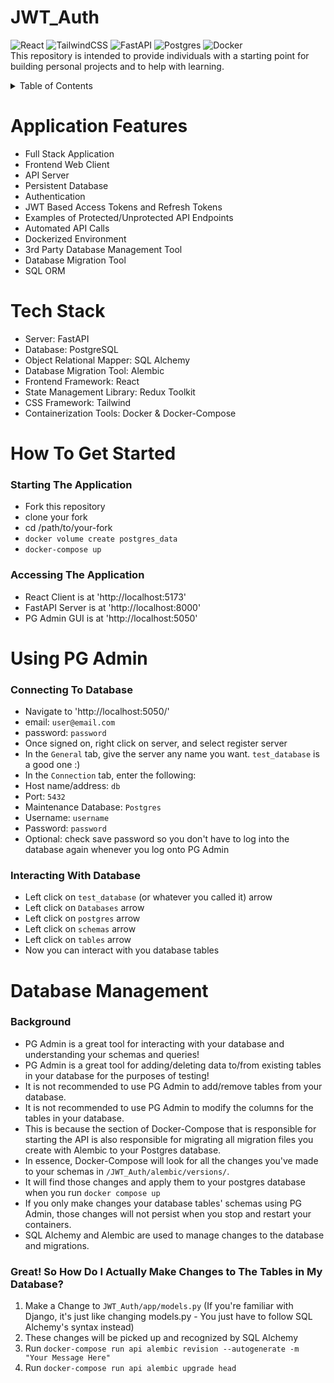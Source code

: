 # JWT_Auth
![React](https://img.shields.io/badge/react-%2320232a.svg?style=for-the-badge&logo=react&logoColor=%2361DAFB)
![TailwindCSS](https://img.shields.io/badge/tailwindcss-%2338B2AC.svg?style=for-the-badge&logo=tailwind-css&logoColor=white)
![FastAPI](https://img.shields.io/badge/FastAPI-005571?style=for-the-badge&logo=fastapi)
![Postgres](https://img.shields.io/badge/postgres-%23316192.svg?style=for-the-badge&logo=postgresql&logoColor=white)
![Docker](https://img.shields.io/badge/docker-%230db7ed.svg?style=for-the-badge&logo=docker&logoColor=white)
<br>
This repository is intended to provide individuals with a starting point for building personal projects and to help with learning. 

<!-- TABLE OF CONTENTS -->
<details>
  <summary>Table of Contents</summary>
  <ol>
    <li>
      <a href="#application-features">Application Features</a>
    </li>
    <li>
      <a href="#tech-stack">Tech Stack</a>
    </li>
    <li><a href="#how-to-get-started">How To Get Started</a></li>
    <li><a href="#using-pg-admin">Using PG Admin</a></li>
    <li><a href="#database-management">Database Management</a></li>
  </ol>
</details>

# Application Features
- Full Stack Application
- Frontend Web Client
- API Server
- Persistent Database
- Authentication
- JWT Based Access Tokens and Refresh Tokens
- Examples of Protected/Unprotected API Endpoints
- Automated API Calls
- Dockerized Environment
- 3rd Party Database Management Tool
- Database Migration Tool
- SQL ORM

# Tech Stack
- Server: FastAPI 
- Database: PostgreSQL 
- Object Relational Mapper: SQL Alchemy
- Database Migration Tool: Alembic
- Frontend Framework: React
- State Management Library: Redux Toolkit
- CSS Framework: Tailwind
- Containerization Tools: Docker & Docker-Compose

# How To Get Started
### Starting The Application
- Fork this repository
- clone your fork
- cd /path/to/your-fork
- `docker volume create postgres_data`
- `docker-compose up`

### Accessing The Application
- React Client is at 'http://localhost:5173'
- FastAPI Server is at 'http://localhost:8000'
- PG Admin GUI is at 'http://localhost:5050'

# Using PG Admin

### Connecting To Database
- Navigate to 'http://localhost:5050/'
- email: `user@email.com`
- password: `password`
- Once signed on, right click on server, and select register server
- In the `General` tab, give the server any name you want. `test_database` is a good one :)
- In the `Connection` tab, enter the following:
- Host name/address: `db`
- Port: `5432`
- Maintenance Database: `Postgres`
- Username: `username`
- Password: `password`
- Optional: check save password so you don't have to log into the database again whenever you log onto PG Admin

### Interacting With Database
- Left click on `test_database` (or whatever you called it) arrow
- Left click on `Databases` arrow
- Left click on `postgres` arrow
- Left click on `schemas` arrow
- Left click on `tables` arrow
- Now you can interact with you database tables

# Database Management
### Background
- PG Admin is a great tool for interacting with your database and understanding your schemas and queries!
- PG Admin is a great tool for adding/deleting data to/from existing tables in your database for the purposes of testing!
- It is not recommended to use PG Admin to add/remove tables from your database.
- It is not recommended to use PG Admin to modify the columns for the tables in your database.
- This is because the section of Docker-Compose that is responsible for starting the API is also responsible for migrating all migration files you create with Alembic to your Postgres database.
- In essence, Docker-Compose will look for all the changes you've made to your schemas in `/JWT_Auth/alembic/versions/`.
- It will find those changes and apply them to your postgres database when you run `docker compose up`
- If you only make changes your database tables' schemas using PG Admin, those changes will not persist when you stop and restart your containers.
- SQL Alchemy and Alembic are used to manage changes to the database and migrations.
### Great! So How Do I Actually Make Changes to The Tables in My Database?
  1. Make a Change to `JWT_Auth/app/models.py` (If you're familiar with Django, it's just like changing models.py - You just have to follow SQL Alchemy's syntax instead)
  2. These changes will be picked up and recognized by SQL Alchemy
  3. Run `docker-compose run api alembic revision --autogenerate -m "Your Message Here"`
  4. Run `docker-compose run api alembic upgrade head`
